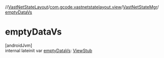 //[VastNetStateLayout](../../../index.md)/[com.gcode.vastnetstatelayout.view](../index.md)/[VastNetStateMgr](index.md)/[emptyDataVs](empty-data-vs.md)

# emptyDataVs

[androidJvm]\
internal lateinit var [emptyDataVs](empty-data-vs.md): [ViewStub](https://developer.android.com/reference/kotlin/android/view/ViewStub.html)
